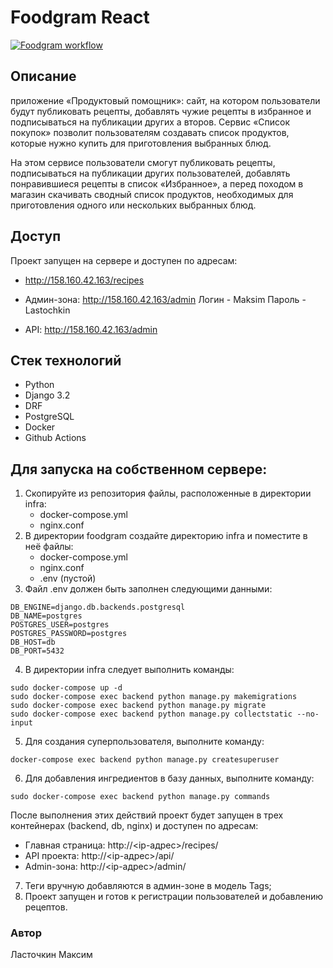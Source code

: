 # Foodgram React

[![Foodgram workflow](https://github.com/Mificus/foodgram-project-react/actions/workflows/main.yml/badge.svg)](https://github.com/Mificus/foodgram-project-react/actions/workflows/main.yml)

## Описание
приложение «Продуктовый помощник»: сайт, на котором пользователи будут публиковать
рецепты, добавлять чужие рецепты в избранное и подписываться на публикации других а
второв. Сервис «Список покупок» позволит пользователям создавать список продуктов, 
которые нужно купить для приготовления выбранных блюд. 

На этом сервисе пользователи смогут публиковать рецепты, 
подписываться на публикации других пользователей, добавлять понравившиеся рецепты 
в список «Избранное», а перед походом в магазин скачивать сводный список 
продуктов, необходимых для приготовления одного или нескольких выбранных блюд.

## Доступ

Проект запущен на сервере и доступен по адресам:
- http://158.160.42.163/recipes
- Админ-зона: http://158.160.42.163/admin
Логин - Maksim
Пароль - Lastochkin 

- API: http://158.160.42.163/admin
 
## Стек технологий
- Python
- Django 3.2
- DRF
- PostgreSQL
- Docker
- Github Actions


## Для запуска на собственном сервере:
1. Скопируйте из репозитория файлы, расположенные в директории infra:
    - docker-compose.yml
    - nginx.conf
2. В директории foodgram создайте директорию infra и поместите в неё файлы:
    - docker-compose.yml
    - nginx.conf
    - .env (пустой)
3. Файл .env должен быть заполнен следующими данными:
```
DB_ENGINE=django.db.backends.postgresql
DB_NAME=postgres
POSTGRES_USER=postgres
POSTGRES_PASSWORD=postgres
DB_HOST=db
DB_PORT=5432
```

4. В директории infra следует выполнить команды:
```
sudo docker-compose up -d
sudo docker-compose exec backend python manage.py makemigrations
sudo docker-compose exec backend python manage.py migrate
sudo docker-compose exec backend python manage.py collectstatic --no-input
```

5. Для создания суперпользователя, выполните команду:
```
docker-compose exec backend python manage.py createsuperuser
```

6. Для добавления ингредиентов в базу данных, выполните команду:
```
sudo docker-compose exec backend python manage.py commands
```
После выполнения этих действий проект будет запущен в трех контейнерах (backend, db, nginx) и доступен по адресам:

- Главная страница: http://<ip-адрес>/recipes/
- API проекта: http://<ip-адрес>/api/
- Admin-зона: http://<ip-адрес>/admin/
7. Теги вручную добавляются в админ-зоне в модель Tags;
8. Проект запущен и готов к регистрации пользователей и добавлению рецептов.

### Автор
Ласточкин Максим
